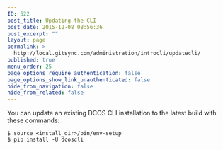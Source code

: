 ```yaml
---
ID: 522
post_title: Updating the CLI
post_date: 2015-12-08 08:56:36
post_excerpt: ""
layout: page
permalink: >
  http://local.gitsync.com/administration/introcli/updatecli/
published: true
menu_order: 25
page_options_require_authentication: false
page_options_show_link_unauthenticated: false
hide_from_navigation: false
hide_from_related: false
---
```

You can update an existing DCOS CLI installation to the latest build with these commands:

    $ source <install_dir>/bin/env-setup
    $ pip install -U dcoscli